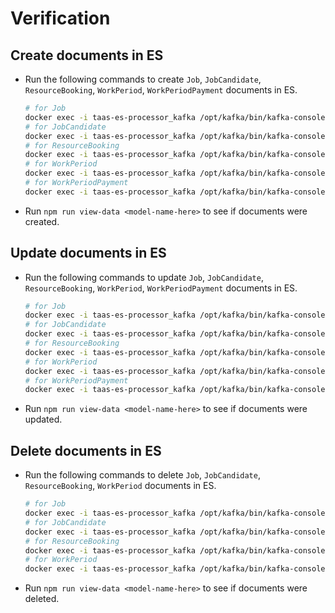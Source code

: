 # Verification

## Create documents in ES

- Run the following commands to create `Job`, `JobCandidate`, `ResourceBooking`, `WorkPeriod`, `WorkPeriodPayment` documents in ES.

  ``` bash
  # for Job
  docker exec -i taas-es-processor_kafka /opt/kafka/bin/kafka-console-producer.sh --broker-list localhost:9092 --topic taas.job.create < test/messages/taas.job.create.event.json
  # for JobCandidate
  docker exec -i taas-es-processor_kafka /opt/kafka/bin/kafka-console-producer.sh --broker-list localhost:9092 --topic taas.jobcandidate.create < test/messages/taas.jobcandidate.create.event.json
  # for ResourceBooking
  docker exec -i taas-es-processor_kafka /opt/kafka/bin/kafka-console-producer.sh --broker-list localhost:9092 --topic taas.resourcebooking.create < test/messages/taas.resourcebooking.create.event.json
  # for WorkPeriod
  docker exec -i taas-es-processor_kafka /opt/kafka/bin/kafka-console-producer.sh --broker-list localhost:9092 --topic taas.workperiod.create < test/messages/taas.workperiod.create.event.json
  # for WorkPeriodPayment
  docker exec -i taas-es-processor_kafka /opt/kafka/bin/kafka-console-producer.sh --broker-list localhost:9092 --topic taas.workperiodpayment.create < test/messages/taas.workperiodpayment.create.event.json
  ```

- Run `npm run view-data <model-name-here>` to see if documents were created.

## Update documents in ES
- Run the following commands to update `Job`, `JobCandidate`, `ResourceBooking`, `WorkPeriod`, `WorkPeriodPayment` documents in ES.

  ``` bash
  # for Job
  docker exec -i taas-es-processor_kafka /opt/kafka/bin/kafka-console-producer.sh --broker-list localhost:9092 --topic taas.job.update < test/messages/taas.job.update.event.json
  # for JobCandidate
  docker exec -i taas-es-processor_kafka /opt/kafka/bin/kafka-console-producer.sh --broker-list localhost:9092 --topic taas.jobcandidate.update < test/messages/taas.jobcandidate.update.event.json
  # for ResourceBooking
  docker exec -i taas-es-processor_kafka /opt/kafka/bin/kafka-console-producer.sh --broker-list localhost:9092 --topic taas.resourcebooking.update < test/messages/taas.resourcebooking.update.event.json
  # for WorkPeriod
  docker exec -i taas-es-processor_kafka /opt/kafka/bin/kafka-console-producer.sh --broker-list localhost:9092 --topic taas.workperiod.update < test/messages/taas.workperiod.update.event.json
  # for WorkPeriodPayment
  docker exec -i taas-es-processor_kafka /opt/kafka/bin/kafka-console-producer.sh --broker-list localhost:9092 --topic taas.workperiodpayment.update < test/messages/taas.workperiodpayment.update.event.json
  ```

- Run `npm run view-data <model-name-here>` to see if documents were updated.

## Delete documents in ES
- Run the following commands to delete `Job`, `JobCandidate`, `ResourceBooking`, `WorkPeriod` documents in ES.

  ``` bash
  # for Job
  docker exec -i taas-es-processor_kafka /opt/kafka/bin/kafka-console-producer.sh --broker-list localhost:9092 --topic taas.job.delete < test/messages/taas.job.delete.event.json
  # for JobCandidate
  docker exec -i taas-es-processor_kafka /opt/kafka/bin/kafka-console-producer.sh --broker-list localhost:9092 --topic taas.jobcandidate.delete < test/messages/taas.jobcandidate.delete.event.json
  # for ResourceBooking
  docker exec -i taas-es-processor_kafka /opt/kafka/bin/kafka-console-producer.sh --broker-list localhost:9092 --topic taas.resourcebooking.delete < test/messages/taas.resourcebooking.delete.event.json
  # for WorkPeriod
  docker exec -i taas-es-processor_kafka /opt/kafka/bin/kafka-console-producer.sh --broker-list localhost:9092 --topic taas.workperiod.delete < test/messages/taas.workperiod.delete.event.json
  ```

- Run `npm run view-data <model-name-here>` to see if documents were deleted.
